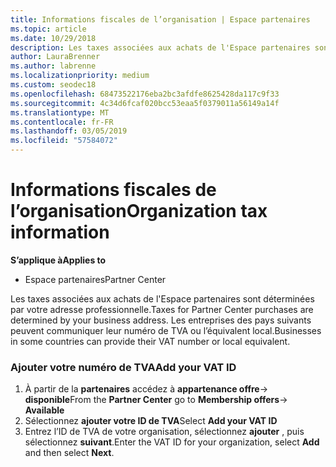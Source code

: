 ```yaml
---
title: Informations fiscales de l’organisation | Espace partenaires
ms.topic: article
ms.date: 10/29/2018
description: Les taxes associées aux achats de l'Espace partenaires sont déterminées par votre adresse professionnelle. Les entreprises des pays suivants peuvent communiquer leur numéro de TVA ou l’équivalent local.
author: LauraBrenner
ms.author: labrenne
ms.localizationpriority: medium
ms.custom: seodec18
ms.openlocfilehash: 68473522176eba2bc3afdfe8625428da117c9f33
ms.sourcegitcommit: 4c34d6fcaf020bcc53eaa5f0379011a56149a14f
ms.translationtype: MT
ms.contentlocale: fr-FR
ms.lasthandoff: 03/05/2019
ms.locfileid: "57584072"
---
```

# <a name="organization-tax-information"></a><span data-ttu-id="a3eae-104">Informations fiscales de l’organisation</span><span class="sxs-lookup"><span data-stu-id="a3eae-104">Organization tax information</span></span>

<span data-ttu-id="a3eae-105">**S’applique à**</span><span class="sxs-lookup"><span data-stu-id="a3eae-105">**Applies to**</span></span>

-  <span data-ttu-id="a3eae-106">Espace partenaires</span><span class="sxs-lookup"><span data-stu-id="a3eae-106">Partner Center</span></span>

<span data-ttu-id="a3eae-107">Les taxes associées aux achats de l'Espace partenaires sont déterminées par votre adresse professionnelle.</span><span class="sxs-lookup"><span data-stu-id="a3eae-107">Taxes for Partner Center purchases are determined by your business address.</span></span> <span data-ttu-id="a3eae-108">Les entreprises des pays suivants peuvent communiquer leur numéro de TVA ou l’équivalent local.</span><span class="sxs-lookup"><span data-stu-id="a3eae-108">Businesses in some countries can provide their VAT number or local equivalent.</span></span>

### <a name="add-your-vat-id"></a><span data-ttu-id="a3eae-109">Ajouter votre numéro de TVA</span><span class="sxs-lookup"><span data-stu-id="a3eae-109">Add your VAT ID</span></span>

1.  <span data-ttu-id="a3eae-110">À partir de la **partenaires** accédez à **appartenance offre**-> **disponible**</span><span class="sxs-lookup"><span data-stu-id="a3eae-110">From the **Partner Center** go to **Membership offers**-> **Available**</span></span>
2.  <span data-ttu-id="a3eae-111">Sélectionnez **ajouter votre ID de TVA**</span><span class="sxs-lookup"><span data-stu-id="a3eae-111">Select **Add your VAT ID**</span></span>
3.  <span data-ttu-id="a3eae-112">Entrez l’ID de TVA de votre organisation, sélectionnez **ajouter** , puis sélectionnez **suivant**.</span><span class="sxs-lookup"><span data-stu-id="a3eae-112">Enter the VAT ID for your organization, select **Add** and then select **Next**.</span></span>





 



